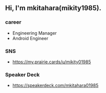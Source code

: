 ## Hi, I'm mkitahara(mikity1985).

### career
- Engineering Manager
- Android Engineer

### SNS
- https://my.prairie.cards/u/mikity01985

### Speaker Deck
- https://speakerdeck.com/mkitahara01985

<!--
**mikity1985/mikity1985** is a ✨ _special_ ✨ repository because its `README.md` (this file) appears on your GitHub profile.

Here are some ideas to get you started:

- 🔭 I’m currently working on ...
- 🌱 I’m currently learning ...
- 👯 I’m looking to collaborate on ...
- 🤔 I’m looking for help with ...
- 💬 Ask me about ...
- 📫 How to reach me: ...
- 😄 Pronouns: ...
- ⚡ Fun fact: ...
-->
